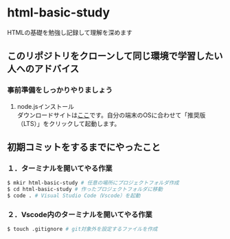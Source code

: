 # html-basic-study
HTMLの基礎を勉強し記録して理解を深めます

## このリポジトリをクローンして同じ環境で学習したい人へのアドバイス
### 事前準備をしっかりやりましょう

1. node.jsインストール
  <br>ダウンロードサイトは[ここ](https://nodejs.org/ja/download/)です。自分の端末のOSに合わせて「推奨版（LTS）」をクリックして起動します。



## 初期コミットをするまでにやったこと

### １．ターミナルを開いてやる作業

```bash
$ mkir html-basic-study # 任意の場所にプロジェクトフォルダ作成
$ cd html-basic-study # 作ったプロジェクトフォルダに移動
$ code . # Visual Studio Code（Vscode）を起動
```
### ２．Vscode内のターミナルを開いてやる作業

```bash
$ touch .gitignore # git対象外を設定するファイルを作成
```

